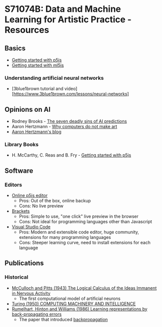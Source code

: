 # S71074B: Data and Machine Learning for Artistic Practice - Resources

<!---
Convert this to HTML with https://markdowntohtml.com
-->

## Basics
- [Getting started with p5js](https://p5js.org/get-started/)
- [Getting started with ml5js](https://learn.ml5js.org/#/)

### Understanding artificial neural networks
- [3blue1brown tutorial and video][https://www.3blue1brown.com/lessons/neural-networks]

## Opinions on AI
- Rodney Brooks - [The seven deadly sins of AI predictions](https://www.technologyreview.com/2017/10/06/241837/the-seven-deadly-sins-of-ai-predictions/)
- Aaron Hertzmann - [Why computers do not make art](https://medium.com/@aaronhertzmann/why-computers-do-not-make-art-6c7f9bff6b04)
- [Aaron Hertzmann's blog](https://aaronhertzmann.com)

### Library Books 
- H. McCarthy, C. Reas and B. Fry - [Getting started with p5js](https://librarysearch.gold.ac.uk/primo-explore/fulldisplay?docid=44GOL_SYMPHONY272547&vid=44GOL_VU1&search_scope=default_scope&tab=default_tab&lang=en_US&context=L)


## Software
### Editors
- [Online p5js editor](https://p5js.org)
  - Pros: Out of the box, online backup
  - Cons: No live preview
- [Brackets](https://brackets.io)
  - Pros: Simple to use, "one click" live preview in the browser
  - Cons: Not ideal for programming languages other than Javascript
- [Visual Studio Code](https://code.visualstudio.com)
  - Pros: Modern and extensible code editor, huge community, extensions for many programming languages
  - Cons: Steeper learning curve, need to install extensions for each language

## Publications
### Historical
- [McCulloch and Pitts (1943) The Logical Calculus of the Ideas Immanent in Nervous Activity](https://www.cs.cmu.edu/~./epxing/Class/10715/reading/McCulloch.and.Pitts.pdf)
  - The first computational model of artificial neurons
- [Turing (1950) COMPUTING MACHINERY AND INTELLIGENCE](https://www.cs.ox.ac.uk/activities/ieg/e-library/sources/t_article.pdf)
- [Rumelhart, Hinton and Williams (1986) Learning representations by back-propagating errors](https://www.iro.umontreal.ca/~vincentp/ift3395/lectures/backprop_old.pdf)
  - The paper that introduced [backpropagation](https://en.wikipedia.org/wiki/Backpropagation)
  
